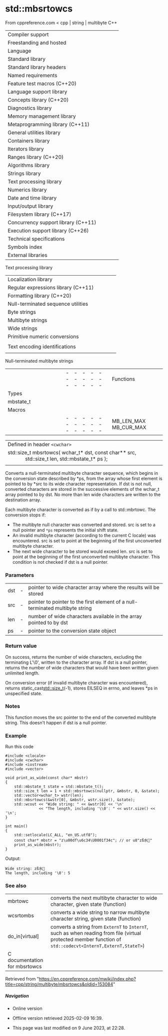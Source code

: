 # std::mbsrtowcs

From cppreference.com
< cpp‎ | string‎ | multibyte
C++

|  |  |  |  |  |
| --- | --- | --- | --- | --- |
| Compiler support | | | | |
| Freestanding and hosted | | | | |
| Language | | | | |
| Standard library | | | | |
| Standard library headers | | | | |
| Named requirements | | | | |
| Feature test macros (C++20) | | | | |
| Language support library | | | | |
| Concepts library (C++20) | | | | |
| Diagnostics library | | | | |
| Memory management library | | | | |
| Metaprogramming library (C++11) | | | | |
| General utilities library | | | | |
| Containers library | | | | |
| Iterators library | | | | |
| Ranges library (C++20) | | | | |
| Algorithms library | | | | |
| Strings library | | | | |
| Text processing library | | | | |
| Numerics library | | | | |
| Date and time library | | | | |
| Input/output library | | | | |
| Filesystem library (C++17) | | | | |
| Concurrency support library (C++11) | | | | |
| Execution support library (C++26) | | | | |
| Technical specifications | | | | |
| Symbols index | | | | |
| External libraries | | | | |

Text processing library

|  |  |  |  |  |
| --- | --- | --- | --- | --- |
| Localization library | | | | |
| Regular expressions library (C++11) | | | | |
| Formatting library (C++20) | | | | |
| Null-terminated sequence utilities | | | | |
| Byte strings | | | | |
| Multibyte strings | | | | |
| Wide strings | | | | |
| Primitive numeric conversions | | | | |
| |  |  |  |  |  | | --- | --- | --- | --- | --- | | to_chars(C++17) | | | | | | to_chars_result(C++17) | | | | | | from_chars(C++17) | | | | | | from_chars_result(C++17) | | | | | | chars_format(C++17) | | | | | |
| Text encoding identifications | | | | |
| |  |  |  |  |  | | --- | --- | --- | --- | --- | | text_encoding(C++26) | | | | | |

Null-terminated multibyte strings

|  |  |  |  |  |  |  |  |  |  |  |  |  |  |  |  |  |  |  |  |  |  |  |  |  |  |  |  |  |  |  |  |  |  |  |  |  |  |  |  |  |  |  |  |  |  |  |  |  |  |  |  |  |  |  |  |  |  |  |  |  |  |  |  |  |  |  |  |  |  |  |  |  |  |  |  |  |  |  |  |  |  |  |  |  |  |  |  |  |  |  |  |  |  |  |  |  |  |  |  |  |  |  |  |  |  |  |  |  |  |  |  |  |  |  |  |  |  |  |  |
| --- | --- | --- | --- | --- | --- | --- | --- | --- | --- | --- | --- | --- | --- | --- | --- | --- | --- | --- | --- | --- | --- | --- | --- | --- | --- | --- | --- | --- | --- | --- | --- | --- | --- | --- | --- | --- | --- | --- | --- | --- | --- | --- | --- | --- | --- | --- | --- | --- | --- | --- | --- | --- | --- | --- | --- | --- | --- | --- | --- | --- | --- | --- | --- | --- | --- | --- | --- | --- | --- | --- | --- | --- | --- | --- | --- | --- | --- | --- | --- | --- | --- | --- | --- | --- | --- | --- | --- | --- | --- | --- | --- | --- | --- | --- | --- | --- | --- | --- | --- | --- | --- | --- | --- | --- | --- | --- | --- | --- | --- | --- | --- | --- | --- | --- | --- | --- | --- | --- | --- |
| |  |  |  |  |  | | --- | --- | --- | --- | --- | | Functions | | | | | | Wide/multibyte examination | | | | | | |  |  |  |  |  | | --- | --- | --- | --- | --- | | mblen | | | | | | mbrlen | | | | | | |  |  |  |  |  | | --- | --- | --- | --- | --- | | mbsinit | | | | | |  | | | | | | | Multibyte/wide conversions | | | | | | |  |  |  |  |  | | --- | --- | --- | --- | --- | | mbtowc | | | | | | mbstowcs | | | | | | btowc | | | | | | mbrtowc | | | | | | ****mbsrtowcs**** | | | | | | wctomb | | | | | | wcstombs | | | | | | wctob | | | | | | |  |  |  |  |  | | --- | --- | --- | --- | --- | | wcrtomb | | | | | | wcsrtombs | | | | | | mbrtoc8(C++20) | | | | | | mbrtoc16(C++11) | | | | | | mbrtoc32(C++11) | | | | | | c8rtomb(C++20) | | | | | | c16rtomb(C++11) | | | | | | c32rtomb(C++11) | | | | | | |
| Types | | | | |
| mbstate_t | | | | |
| Macros | | | | |
| |  |  |  |  |  | | --- | --- | --- | --- | --- | | MB_LEN_MAX MB_CUR_MAX | | | | | | __STDC_UTF_16__ __STDC_UTF_32__(C++11)(C++11) | | | | | |

|  |  |  |
| --- | --- | --- |
| Defined in header `<cwchar>` |  |  |
| std::size_t mbsrtowcs( wchar_t\* dst,  const char\*\* src,                         std::size_t len, std::mbstate_t\* ps ); |  |  |
|  |  |  |

Converts a null-terminated multibyte character sequence, which begins in the conversion state described by \*ps, from the array whose first element is pointed to by \*src to its wide character representation. If dst is not null, converted characters are stored in the successive elements of the wchar_t array pointed to by dst. No more than len wide characters are written to the destination array.

Each multibyte character is converted as if by a call to std::mbrtowc. The conversion stops if:

- The multibyte null character was converted and stored. src is set to a null pointer and `*ps` represents the initial shift state.
- An invalid multibyte character (according to the current C locale) was encountered. src is set to point at the beginning of the first unconverted multibyte character.
- The next wide character to be stored would exceed len. src is set to point at the beginning of the first unconverted multibyte character. This condition is not checked if dst is a null pointer.

### Parameters

|  |  |  |
| --- | --- | --- |
| dst | - | pointer to wide character array where the results will be stored |
| src | - | pointer to pointer to the first element of a null-terminated multibyte string |
| len | - | number of wide characters available in the array pointed to by dst |
| ps | - | pointer to the conversion state object |

### Return value

On success, returns the number of wide characters, excluding the terminating L'\0', written to the character array. If dst is a null pointer, returns the number of wide characters that would have been written given unlimited length.

On conversion error (if invalid multibyte character was encountered), returns static_cast<std::size_t>(-1), stores EILSEQ in errno, and leaves \*ps in unspecified state.

### Notes

This function moves the src pointer to the end of the converted multibyte string. This doesn't happen if dst is a null pointer.

### Example

Run this code

```
#include <clocale>
#include <cwchar>
#include <iostream>
#include <vector>
 
void print_as_wide(const char* mbstr)
{
    std::mbstate_t state = std::mbstate_t();
    std::size_t len = 1 + std::mbsrtowcs(nullptr, &mbstr, 0, &state);
    std::vector<wchar_t> wstr(len);
    std::mbsrtowcs(&wstr[0], &mbstr, wstr.size(), &state);
    std::wcout << "Wide string: " << &wstr[0] << '\n'
               << "The length, including '\\0': " << wstr.size() << '\n';
}
 
int main()
{
    std::setlocale(LC_ALL, "en_US.utf8");
    const char* mbstr = "z\u00df\u6c34\U0001f34c"; // or u8"zß水🍌"
    print_as_wide(mbstr);
}

```

Output:

```
Wide string: zß水🍌
The length, including '\0': 5

```

### See also

|  |  |
| --- | --- |
| mbrtowc | converts the next multibyte character to wide character, given state   (function) |
| wcsrtombs | converts a wide string to narrow multibyte character string, given state   (function) |
| do_in[virtual] | converts a string from `ExternT` to `InternT`, such as when reading from file   (virtual protected member function of `std::codecvt<InternT,ExternT,StateT>`) |
| C documentation for mbsrtowcs | |

Retrieved from "<https://en.cppreference.com/mwiki/index.php?title=cpp/string/multibyte/mbsrtowcs&oldid=153084>"

##### Navigation

- Online version
- Offline version retrieved 2025-02-09 16:39.

- This page was last modified on 9 June 2023, at 22:28.